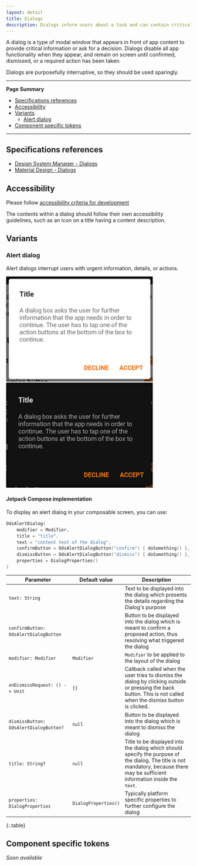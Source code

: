 ```yaml
---
layout: detail
title: Dialogs
description: Dialogs inform users about a task and can contain critical information, require decisions, or involve multiple tasks.
---
```


A dialog is a type of modal window that appears in front of app content to
provide critical information or ask for a decision. Dialogs disable all app
functionality when they appear, and remain on screen until confirmed, dismissed,
or a required action has been taken.

Dialogs are purposefully interruptive, so they should be used sparingly.

---

**Page Summary**

* [Specifications references](#specifications-references)
* [Accessibility](#accessibility)
* [Variants](#variants)
    * [Alert dialog](#alert-dialog)
* [Component specific tokens](#component-specific-tokens)

---

## Specifications references

- [Design System Manager - Dialogs](https://system.design.orange.com/0c1af118d/p/02ae02-dialogs/b/81772e)
- [Material Design - Dialogs](https://material.io/components/dialogs)

## Accessibility

Please follow [accessibility criteria for development](https://a11y-guidelines.orange.com/en/mobile/android/development/)

The contents within a dialog should follow their own accessibility guidelines,
such as an icon on a title having a content description.

## Variants

### Alert dialog

Alert dialogs interrupt users with urgent information, details, or actions.

![Alert dialog light](images/dialog_alert_light.png)  ![Alert dialog dark](images/dialog_alert_dark.png)

#### Jetpack Compose implementation

To display an alert dialog in your composable screen, you can use:

```kotlin
OdsAlertDialog(
    modifier = Modifier,
    title = "title",
    text = "content text of the dialog",
    confirmButton = OdsAlertDialogButton("confirm") { doSomething() },
    dismissButton = OdsAlertDialogButton("dismiss") { doSomething() },
    properties = DialogProperties()
)
```

Parameter | Default value | Description
-- | -- | --
`text: String` | | Text to be displayed into the dialog which presents the details regarding the Dialog's purpose
`confirmButton: OdsAlertDialogButton` | | Button to be displayed into the dialog which is meant to confirm a proposed action, thus resolving what triggered the dialog
`modifier: Modifier` | `Modifier` | `Modifier` to be applied to the layout of the dialog
`onDismissRequest: () -> Unit` | `{}` | Callback called when the user tries to dismiss the dialog by clicking outside or pressing the back button. This is not called when the dismiss button is clicked.
`dismissButton: OdsAlertDialogButton?` | `null` | Button to be displayed into the dialog which is meant to dismiss the dialog
`title: String?` | `null` | Title to be displayed into the dialog which should specify the purpose of the dialog. The title is not mandatory, because there may be sufficient information inside the `text`.
`properties: DialogProperties` | `DialogProperties()` | Typically platform specific properties to further configure the dialog
{:.table}

## Component specific tokens

_Soon available_
